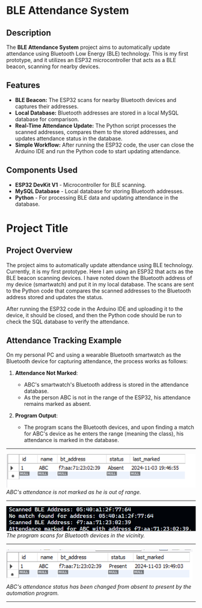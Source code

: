 # BLE Attendance System

## Description

The **BLE Attendance System** project aims to automatically update attendance using Bluetooth Low Energy (BLE) technology. This is my first prototype, and it utilizes an ESP32 microcontroller that acts as a BLE beacon, scanning for nearby devices.

## Features
- **BLE Beacon:** The ESP32 scans for nearby Bluetooth devices and captures their addresses.
- **Local Database:** Bluetooth addresses are stored in a local MySQL database for comparison.
- **Real-Time Attendance Update:** The Python script processes the scanned addresses, compares them to the stored addresses, and updates attendance status in the database.
- **Simple Workflow:** After running the ESP32 code, the user can close the Arduino IDE and run the Python code to start updating attendance.

## Components Used
- **ESP32 DevKit V1** - Microcontroller for BLE scanning.
- **MySQL Database** - Local database for storing Bluetooth addresses.
- **Python** - For processing BLE data and updating attendance in the database.

# Project Title

## Project Overview
The project aims to automatically update attendance using BLE technology. Currently, it is my first prototype. Here I am using an ESP32 that acts as the BLE beacon scanning devices. I have noted down the Bluetooth address of my device (smartwatch) and put it in my local database. The scans are sent to the Python code that compares the scanned addresses to the Bluetooth address stored and updates the status. 

After running the ESP32 code in the Arduino IDE and uploading it to the device, it should be closed, and then the Python code should be run to check the SQL database to verify the attendance.

## Attendance Tracking Example

On my personal PC and using a wearable Bluetooth smartwatch as the Bluetooth device for capturing attendance, the process works as follows:

1. **Attendance Not Marked**: 
   - ABC's smartwatch's Bluetooth address is stored in the attendance database. 
   - As the person ABC is not in the range of the ESP32, his attendance remains marked as absent.

2. **Program Output**:
   - The program scans the Bluetooth devices, and upon finding a match for ABC's device as he enters the range (meaning the class), his attendance is marked in the database.

---

![Attendance Not Marked](before_automation.png)
 *ABC's attendance is not marked as he is out of range.*

---

![Scanning Devices](program_output.png)
 *The program scans for Bluetooth devices in the vicinity.*

---

![Attendance Marked](attendance_marked.png)
 *ABC's attendance status has been changed from absent to present by the automation program.*

---
